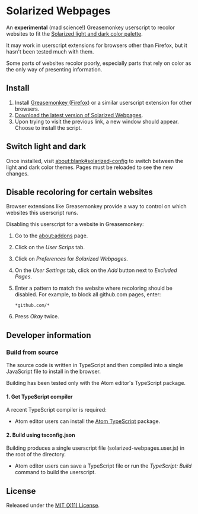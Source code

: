 # Solarized Webpages

An **experimental** (mad science!) Greasemonkey userscript to recolor websites
to fit the
[Solarized light and dark color palette](http://ethanschoonover.com/solarized).

It may work in userscript extensions for browsers other than Firefox, but it
hasn't been tested much with them.

Some parts of websites recolor poorly, especially parts that rely on color as
the only way of presenting information.

## Install

1. Install
   [Greasemonkey (Firefox)](https://addons.mozilla.org/en-US/firefox/addon/greasemonkey/)
   or a similar userscript extension for other browsers.
2. [Download the latest version of Solarized Webpages](https://github.com/tyost/solarized-webpages-releases/raw/master/solarized-webpages.user.js).
3. Upon trying to visit the previous link, a new window should appear.
   Choose to install the script.

## Switch light and dark

Once installed, visit
[about:blank#solarized-config](about:blank#solarized-config)
to switch between the light and dark color themes. Pages must be reloaded
to see the new changes.

## Disable recoloring for certain websites

Browser extensions like Greasemonkey provide a way to control on which
websites this userscript runs.

Disabling this userscript for a website in Greasemonkey:
1. Go to the [about:addons](about:addons) page.
2. Click on the _User Scrips_ tab.
3. Click on _Preferences_ for _Solarized Webpages_.
4. On the _User Settings_ tab, click on the _Add_ button next
   to _Excluded Pages_.
5. Enter a pattern to match the website where recoloring should be disabled.
   For example, to block all github.com pages, enter:

    ```*github.com/*```

6. Press _Okay_ twice.

## Developer information

### Build from source

The source code is written in TypeScript and then compiled into a single
JavaScript file to install in the browser.

Building has been tested only with the Atom editor's TypeScript package.

#### 1. Get TypeScript compiler

A recent TypeScript compiler is required:

* Atom editor users can install the
[Atom TypeScript](https://atom.io/packages/atom-typescript)
package.

#### 2. Build using tsconfig.json

Building produces a single userscript file (solarized-webpages.user.js)
in the root of the directory.

* Atom editor users can save a TypeScript file or run the _TypeScript: Build_
  command to build the userscript.

## License

Released under the
[MIT (X11) License](https://github.com/tyost/solarized-webpages/blob/master/LICENSE).
